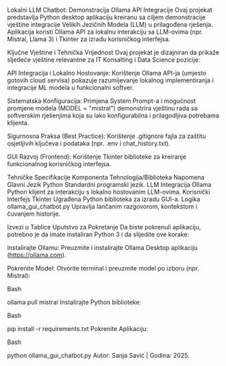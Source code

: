 Lokalni LLM Chatbot: Demonstracija Ollama API Integracije
Ovaj projekat predstavlja Python desktop aplikaciju kreiranu sa ciljem demonstracije vještine integracije Velikih Jezičnih Modela (LLM) u prilagođena rješenja. Aplikacija koristi Ollama API za lokalnu interakciju sa LLM-ovima (npr. Mistral, Llama 3) i Tkinter za izradu korisničkog interfejsa.

Ključne Vještine i Tehnička Vrijednost
Ovaj projekat je dizajniran da prikaže sljedeće vještine relevantne za IT Konsalting i Data Science pozicije:

API Integracija i Lokalno Hostovanje: Korištenje Ollama API-ja (umjesto gotovih cloud servisa) pokazuje razumijevanje lokalnog implementiranja i integracije ML modela u funkcionalni softver.

Sistematska Konfiguracija: Primjena System Prompt-a i mogućnost promjene modela (MODEL = "mistral") demonstrira vještinu rada sa softverskim rješenjima koja su lako konfigurabilna i prilagodljiva potrebama klijenta.

Sigurnosna Praksa (Best Practice): Korištenje .gitignore fajla za zaštitu osjetljivih ključeva i podataka (npr. .env i chat_history.txt).

GUI Razvoj (Frontend): Korištenje Tkinter biblioteke za kreiranje funkcionalnog korisničkog interfejsa.

Tehničke Specifikacije
Komponenta	Tehnologija/Biblioteka	Napomena
Glavni Jezik	Python	Standardni programski jezik.
LLM Integracija	Ollama	Python klijent za interakciju s lokalno hostovanim LLM-ovima.
Korisnički Interfejs	Tkinter	Ugrađena Python biblioteka za izradu GUI-a.
Logika	ollama_gui_chatbot.py	Upravlja lančanim razgovorom, kontekstom i čuvanjem historije.

Izvezi u Tablice
Uputstvo za Pokretanje
Da biste pokrenuli aplikaciju, potrebno je da imate instaliran Python 3 i da slijedite ove korake:

Instalirajte Ollamu: Preuzmite i instalirajte Ollama Desktop aplikaciju (https://ollama.com).

Pokrenite Model: Otvorite terminal i preuzmite model po izboru (npr. Mistral):

Bash

ollama pull mistral
Instalirajte Python biblioteke:

Bash

pip install -r requirements.txt
Pokrenite Aplikaciju:

Bash

python ollama_gui_chatbot.py
Autor: Sanja Savić | Godina: 2025.
